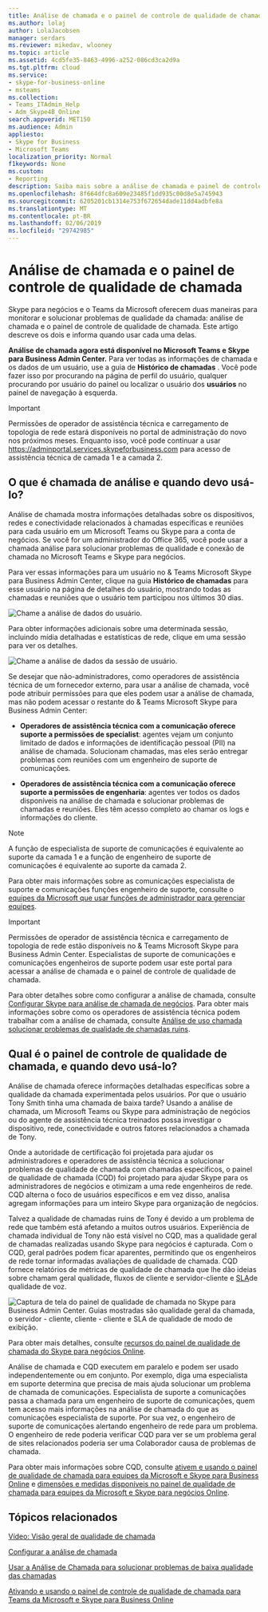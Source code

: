 ```yaml
---
title: Análise de chamada e o painel de controle de qualidade de chamada
ms.author: lolaj
author: LolaJacobsen
manager: serdars
ms.reviewer: mikedav, wlooney
ms.topic: article
ms.assetid: 4cd5fe35-8463-4996-a252-086cd3ca2d9a
ms.tgt.pltfrm: cloud
ms.service:
- skype-for-business-online
- msteams
ms.collection:
- Teams_ITAdmin_Help
- Adm_Skype4B_Online
search.appverid: MET150
ms.audience: Admin
appliesto:
- Skype for Business
- Microsoft Teams
localization_priority: Normal
f1keywords: None
ms.custom:
- Reporting
description: Saiba mais sobre a análise de chamada e painel de controle de qualidade de chamada e quando usá-los para monitorar e solucionar problemas de qualidade da chamada.
ms.openlocfilehash: 8f664dfc8a609e23485f1dd935c00d8e5a745943
ms.sourcegitcommit: 6205201cb1314e753f672654dade11dd4adbfe8a
ms.translationtype: MT
ms.contentlocale: pt-BR
ms.lasthandoff: 02/06/2019
ms.locfileid: "29742985"
---
```

# <a name="call-analytics-and-call-quality-dashboard"></a>Análise de chamada e o painel de controle de qualidade de chamada

Skype para negócios e o Teams da Microsoft oferecem duas maneiras para monitorar e solucionar problemas de qualidade da chamada: análise de chamada e o painel de controle de qualidade de chamada. Este artigo descreve os dois e informa quando usar cada uma delas.
  
**Análise de chamada agora está disponível no Microsoft Teams e Skype para Business Admin Center.** Para ver todas as informações de chamada e os dados de um usuário, use a guia de **Histórico de chamadas** . Você pode fazer isso por procurando na página de perfil do usuário, qualquer procurando por usuário do painel ou localizar o usuário dos **usuários** no painel de navegação à esquerda.

> [!IMPORTANT]
> Permissões de operador de assistência técnica e carregamento de topologia de rede estará disponíveis no portal de administração do novo nos próximos meses. Enquanto isso, você pode continuar a usar https://adminportal.services.skypeforbusiness.com para acesso de assistência técnica de camada 1 e a camada 2.
  
## <a name="whats-call-analytics-and-when-should-i-use-it"></a>O que é chamada de análise e quando devo usá-lo?

Análise de chamada mostra informações detalhadas sobre os dispositivos, redes e conectividade relacionados à chamadas específicas e reuniões para cada usuário em um Microsoft Teams ou Skype para a conta de negócios. Se você for um administrador do Office 365, você pode usar a chamada análise para solucionar problemas de qualidade e conexão de chamada no Microsoft Teams e Skype para negócios.

Para ver essas informações para um usuário no & Teams Microsoft Skype para Business Admin Center, clique na guia **Histórico de chamadas** para esse usuário na página de detalhes do usuário, mostrando todas as chamadas e reuniões que o usuário tem participou nos últimos 30 dias.

![Chame a análise de dados do usuário.](media/call-analytics-user-data.png)

Para obter informações adicionais sobre uma determinada sessão, incluindo mídia detalhadas e estatísticas de rede, clique em uma sessão para ver os detalhes.

![Chame a análise de dados da sessão de usuário.](media/call-analytics-user-data-session.png)

Se desejar que não-administradores, como operadores de assistência técnica de um fornecedor externo, para usar a análise de chamada, você pode atribuir permissões para que eles podem usar a análise de chamada, mas não podem acessar o restante do & Teams Microsoft Skype para Business Admin Center: 
  
- **Operadores de assistência técnica com a comunicação oferece suporte a permissões de specialist**: agentes vejam um conjunto limitado de dados e informações de identificação pessoal (PII) na análise de chamada. Solucionam chamadas, mas eles serão entregar problemas com reuniões com um engenheiro de suporte de comunicações.
    
- **Operadores de assistência técnica com a comunicação oferece suporte a permissões de engenharia**: agentes ver todos os dados disponíveis na análise de chamada e solucionar problemas de chamadas e reuniões. Eles têm acesso completo ao chamar os logs e informações do cliente.

> [!NOTE]
> A função de especialista de suporte de comunicações é equivalente ao suporte da camada 1 e a função de engenheiro de suporte de comunicações é equivalente ao suporte da camada 2.

Para obter mais informações sobre as comunicações especialista de suporte e comunicações funções engenheiro de suporte, consulte o [equipes da Microsoft que usar funções de administrador para gerenciar equipes](using-admin-roles.md).

> [!IMPORTANT]
> Permissões de operador de assistência técnica e carregamento de topologia de rede estão disponíveis no & Teams Microsoft Skype para Business Admin Center. Especialistas de suporte de comunicações e comunicações engenheiros de suporte podem usar este portal para acessar a análise de chamada e o painel de controle de qualidade de chamada.
    
Para obter detalhes sobre como configurar a análise de chamada, consulte [Configurar Skype para análise de chamada de negócios](set-up-call-analytics.md). Para obter mais informações sobre como os operadores de assistência técnica podem trabalhar com a análise de chamada, consulte [Análise de uso chamada solucionar problemas de qualidade de chamadas ruins](use-call-analytics-to-troubleshoot-poor-call-quality.md).
  
## <a name="whats-the-call-quality-dashboard-and-when-should-i-use-it"></a>Qual é o painel de controle de qualidade de chamada, e quando devo usá-lo?

Análise de chamada oferece informações detalhadas específicas sobre a qualidade da chamada experimentada pelos usuários. Por que o usuário Tony Smith tinha uma chamada de baixa tarde? Usando a análise de chamada, um Microsoft Teams ou Skype para administração de negócios ou do agente de assistência técnica treinados possa investigar o dispositivo, rede, conectividade e outros fatores relacionados a chamada de Tony.
  
Onde a autoridade de certificação foi projetada para ajudar os administradores e operadores de assistência técnica a solucionar problemas de qualidade de chamada com chamadas específicos, o painel de qualidade de chamada (CQD) foi projetado para ajudar Skype para os administradores de negócios e otimizam a uma rede engenheiros de rede. CQD alterna o foco de usuários específicos e em vez disso, analisa agregam informações para um inteiro Skype para organização de negócios. 
  
Talvez a qualidade de chamadas ruins de Tony é devido a um problema de rede que também está afetando a muitos outros usuários. Experiência de chamada individual de Tony não está visível no CQD, mas a qualidade geral de chamadas realizadas usando Skype para negócios é capturada. Com o CQD, geral padrões podem ficar aparentes, permitindo que os engenheiros de rede tornar informadas avaliações de qualidade de chamada. CQD fornece relatórios de métricas de qualidade de chamada que lhe dão ideias sobre chamam geral qualidade, fluxos de cliente e servidor-cliente e [SLA](https://go.microsoft.com/fwlink/p/?linkid=846252)de qualidade de voz. 
  
![Captura de tela do painel de qualidade de chamada no Skype para Business Admin Center. Guias mostradas são qualidade geral da chamada, o servidor - cliente, cliente - cliente e SLA de qualidade de modo de exibição.](media/6eaccf99-8ee8-4f99-bdf2-ba1c72471cb9.png)
  
Para obter mais detalhes, consulte [recursos do painel de qualidade de chamada do Skype para negócios Online](turning-on-and-using-call-quality-dashboard.md#BKMKFeaturesOfTheCQD).
  
Análise de chamada e CQD executem em paralelo e podem ser usado independentemente ou em conjunto. Por exemplo, diga uma especialista em suporte determina que precisa de mais ajuda solucionar um problema de chamada de comunicações. Especialista de suporte a comunicações passa a chamada para um engenheiro de suporte de comunicações, quem tem acesso mais informações na análise de chamada do que as comunicações especialista de suporte. Por sua vez, o engenheiro de suporte de comunicações alertando engenheiro de rede para um problema. O engenheiro de rede poderia verificar CQD para ver se um problema geral de sites relacionados poderia ser uma Colaborador causa de problemas de chamada.
  
Para obter mais informações sobre CQD, consulte [ativem e usando o painel de qualidade de chamada para equipes da Microsoft e Skype para Business Online](turning-on-and-using-call-quality-dashboard.md) e [dimensões e medidas disponíveis no painel de qualidade de chamada para equipes da Microsoft e Skype para negócios Online](dimensions-and-measures-available-in-call-quality-dashboard.md).
  
## <a name="related-topics"></a>Tópicos relacionados

[Vídeo: Visão geral de qualidade de chamada](https://aka.ms/teams-quality)

[Configurar a análise de chamada](set-up-call-analytics.md)

[Usar a Análise de Chamada para solucionar problemas de baixa qualidade das chamadas](use-call-analytics-to-troubleshoot-poor-call-quality.md)

[Ativando e usando o painel de controle de qualidade de chamada para Teams da Microsoft e Skype para Business Online](turning-on-and-using-call-quality-dashboard.md)
